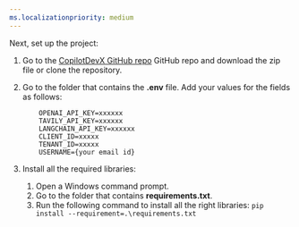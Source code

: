 ```yaml
---
ms.localizationpriority: medium
---
```


<!-- markdownlint-disable MD041 -->

Next, set up the project:

1. Go to the [CopilotDevX GitHub repo](https://github.com/OfficeDev/CopilotDevX)  GitHub repo and download the zip file or clone the repository.

2. Go to the folder that contains the **.env** file. Add your values for the fields as follows:

    ```
        OPENAI_API_KEY=xxxxxx
        TAVILY_API_KEY=xxxxxx
        LANGCHAIN_API_KEY=xxxxxx
        CLIENT_ID=xxxxx
        TENANT_ID=xxxxx
        USERNAME={your email id}
    ```

3. Install all the required libraries:
   1. Open a Windows command prompt. 
   2. Go to the folder that contains **requirements.txt**. 
   3. Run the following command to install all the right libraries:
     `pip install --requirement=.\requirements.txt`
